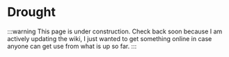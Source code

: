 # Drought

:::warning
This page is under construction. Check back soon because I am actively updating the wiki, I just wanted to get something online in case anyone can get use from what is up so far.
:::
